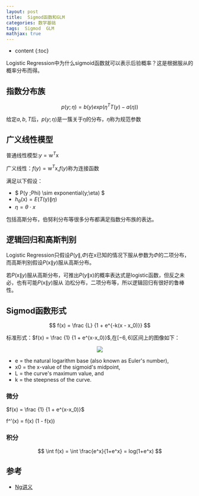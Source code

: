 ```yaml
---
layout: post
title:  Sigmod函数和GLM
categories: 数学基础 
tags:  Sigmod  GLM   
mathjax: true
---
```


* content
{:toc}

Logistic Regression中为什么sigmoid函数就可以表示后验概率？这是根据服从的概率分布而得。





## 指数分布族

$$
p(y;\eta) = b(y)exp(\eta^T T(y)-a(\eta))
$$

给定$a, b, T$后，$p(y;\eta)$是一簇关于$\eta$的分布，$\eta$称为规范参数

## 广义线性模型

普通线性模型:$y=\mathrm w^T \mathrm x$

广义线性：$f(y)=\mathrm w^T \mathrm x$,$f(y)$称为连接函数

满足以下假设：

* $ P(y ;Phi) \sim exponential(y;\eta) $
* $h_\theta (\mathrm x) = E(T(\mathrm y)\|\eta)$
* $\eta = \theta \cdot x$

包括高斯分布，伯努利分布等很多分布都满足指数分布族的表达。

## 逻辑回归和高斯判别

Logistic Regression只假设$P(y\| \mathrm ,\Phi)$在$\mathrm x$已知的情况下服从参数为$\Phi$的二项分布，而高斯判别假设$P(\mathrm x \|  y)$服从高斯分布。

若$P(\mathrm x \| y)$服从高斯分布，可推出$P( y \| \mathrm x)$的概率表达式是logistic函数，但反之未必，也有可能$P(\mathrm x \| y)$服从
泊松分布，二项分布等，所以逻辑回归有很好的鲁棒性。


## Sigmod函数形式

$$
f(x) = \frac {L} {1 + e^{-k(x - x_0)}}
$$

标准形式：$f(x) = \frac {1} {1 + e^(x-x_0)}$,在$[-6, 6]$区间上的图像如下：

<div align = "center"><img src="/photoes/201709_10/sigmoid_curve.png"></div>

* e = the natural logarithm base (also known as Euler's number),
* x0 = the x-value of the sigmoid's midpoint,
* L = the curve's maximum value, and
* k = the steepness of the curve.

### 微分

$f(x) = \frac {1} {1 + e^(x-x_0)}$

f^'(x) = f(x) (1 - f(x))

### 积分

$$
\int f(x) = \int \frac{e^x}{1+e^x} = log(1+e^x)
$$

## 参考

* [Ng讲义](http://cs229.stanford.edu/notes/)

